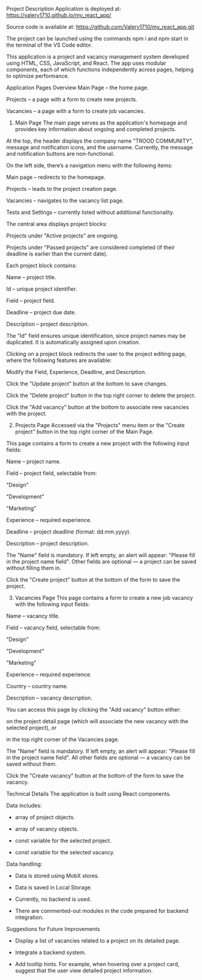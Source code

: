 Project Description
Application is deployed at:
https://valery1710.github.io/my_react_app/

Source code is available at:
https://github.com/Valery1710/my_react_app.git

The project can be launched using the commands npm i and npm start in the terminal of the VS Code editor.

This application is a project and vacancy management system developed using HTML, CSS, JavaScript, and React.
The app uses modular components, each of which functions independently across pages,
helping to optimize performance.

Application Pages Overview
Main Page – the home page.

Projects – a page with a form to create new projects.

Vacancies – a page with a form to create job vacancies.

1. Main Page
The main page serves as the application's homepage and provides key information
about ongoing and completed projects.

At the top, the header displays the company name "TROOD COMMUNITY", message and notification icons, 
and the username. Currently, the message and notification buttons are non-functional.

On the left side, there’s a navigation menu with the following items:

Main page – redirects to the homepage.

Projects – leads to the project creation page.

Vacancies – navigates to the vacancy list page.

Tests and Settings – currently listed without additional functionality.

The central area displays project blocks:

Projects under "Active projects" are ongoing.

Projects under "Passed projects" are considered completed (if their deadline 
is earlier than the current date).

Each project block contains:

Name – project title.

Id – unique project identifier.

Field – project field.

Deadline – project due date.

Description – project description.

The "Id" field ensures unique identification, since project names may be duplicated. 
It is automatically assigned upon creation.

Clicking on a project block redirects the user to the project editing page, 
where the following features are available:

Modify the Field, Experience, Deadline, and Description.

Click the "Update project" button at the bottom to save changes.

Click the "Delete project" button in the top right corner to delete the project.

Click the "Add vacancy" button at the bottom to associate new vacancies with the project.

2. Projects Page
Accessed via the "Projects" menu item or the "Create project" button in the top right corner of the Main Page.

This page contains a form to create a new project with the following input fields:

Name – project name.

Field – project field, selectable from:

"Design"

"Development"

"Marketing"

Experience – required experience.

Deadline – project deadline (format: dd.mm.yyyy).

Description – project description.

The "Name" field is mandatory. If left empty, an alert will appear:
"Please fill in the project name field".
Other fields are optional — a project can be saved without filling them in.

Click the "Create project" button at the bottom of the form to save the project.

3. Vacancies Page
This page contains a form to create a new job vacancy with the following input fields:

Name – vacancy title.

Field – vacancy field, selectable from:

"Design"

"Development"

"Marketing"

Experience – required experience.

Country – country name.

Description – vacancy description.

You can access this page by clicking the "Add vacancy" button either:

on the project detail page (which will associate the new vacancy with the selected project), or

in the top right corner of the Vacancies page.

The "Name" field is mandatory. If left empty, an alert will appear:
"Please fill in the project name field".
All other fields are optional — a vacancy can be saved without them.

Click the "Create vacancy" button at the bottom of the form to save the vacancy.

Technical Details
The application is built using React components.

Data includes:

 - array of project objects.

 - array of vacancy objects.

 - const variable for the selected project.

 - const variable for the selected vacancy.

Data handling:

 - Data is stored using MobX stores.

 - Data is saved in Local Storage.

 - Currently, no backend is used.

 - There are commented-out modules in the code prepared for backend integration.

Suggestions for Future Improvements
- Display a list of vacancies related to a project on its detailed page.

- Integrate a backend system.
- Add tooltip hints. For example, when hovering over a project card, suggest that the user view detailed project information.